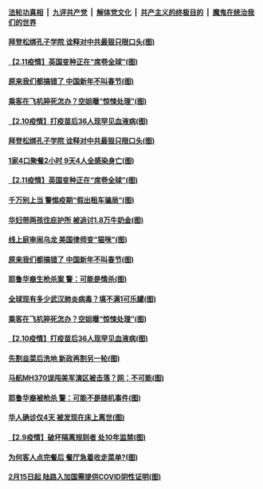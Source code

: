 ####  [法轮功真相](../../../../basic/blob/master/README.md?t=02122231) &nbsp;|&nbsp; [九评共产党](../../../../9ping.md/blob/master/README.md?t=02122231) &nbsp;|&nbsp; [解体党文化](../../../../jtdwh.md/blob/master/README.md?t=02122231)  &nbsp;|&nbsp; [共产主义的终极目的](../../../../gczydzjmd.md/blob/master/README.md?t=02122231) &nbsp;|&nbsp; [魔鬼在统治我们的世界](../../../../mgztzwmdsj.md/blob/master/README.md?t=02122231) 

#### [拜登松绑孔子学院 诠释对中共最狠只限口头(图)](../pages/p3/962247.md?t=02122231) 

#### [【2.11疫情】英国变种正在“席卷全球”(图)](../pages/p3/962233.md?t=02122231) 

#### [原来我们都搞错了 中国新年不叫春节(图)](../pages/p3/962215.md?t=02122231) 


#### [乘客在飞机猝死怎办？空姐曝“惊悚处理”(图)](../pages/p3/962129.md?t=02122231) 

#### [【2.10疫情】打疫苗后36人现罕见血液病(图)](../pages/p3/962125.md?t=02122231) 

#### [拜登松绑孔子学院 诠释对中共最狠只限口头(图)](../pages/p3/962247.md?t=02122231) 

#### [1家4口聚餐2小时 9天4人全感染身亡(图)](../pages/p3/962240.md?t=02122231) 

#### [【2.11疫情】英国变种正在“席卷全球”(图)](../pages/p3/962233.md?t=02122231) 

#### [千万别上当 警惕疫期“假出租车骗局”(图)](../pages/p3/962221.md?t=02122231) 

#### [华妇带两孩住庇护所 被追讨1.8万牛奶金(图)](../pages/p3/962219.md?t=02122231) 

#### [线上庭审闹乌龙 美国律师变“猫咪”(图)](../pages/p3/962225.md?t=02122231) 

#### [原来我们都搞错了 中国新年不叫春节(图)](../pages/p3/962215.md?t=02122231) 


#### [耶鲁华裔生枪杀案 警：可能是情杀(图)](../pages/p3/962132.md?t=02122231) 

#### [全球现有多少武汉肺炎病毒？填不满1可乐罐(图)](../pages/p3/962131.md?t=02122231) 

#### [乘客在飞机猝死怎办？空姐曝“惊悚处理”(图)](../pages/p3/962129.md?t=02122231) 

#### [【2.10疫情】打疫苗后36人现罕见血液病(图)](../pages/p3/962125.md?t=02122231) 

#### [先割韭菜后洗地 新政再割另一轮(图)](../pages/p3/962101.md?t=02122231) 

#### [马航MH370误闯美军演区被击落？网：不可能(图)](../pages/p3/962115.md?t=02122231) 


#### [耶鲁华裔被枪杀 警：可能不是随机事件(图)](../pages/p3/962026.md?t=02122231) 

#### [华人确诊仅4天 被发现在床上离世(图)](../pages/p3/962019.md?t=02122231) 

#### [【2.9疫情】破坏隔离规则者 处10年监禁(图)](../pages/p3/962012.md?t=02122231) 

#### [为何客人点完餐后 餐厅急着收走菜单?(图)](../pages/p3/961997.md?t=02122231) 

#### [2月15日起 陆路入加国需提供COVID阴性证明(图)](../pages/p3/962009.md?t=02122231) 

